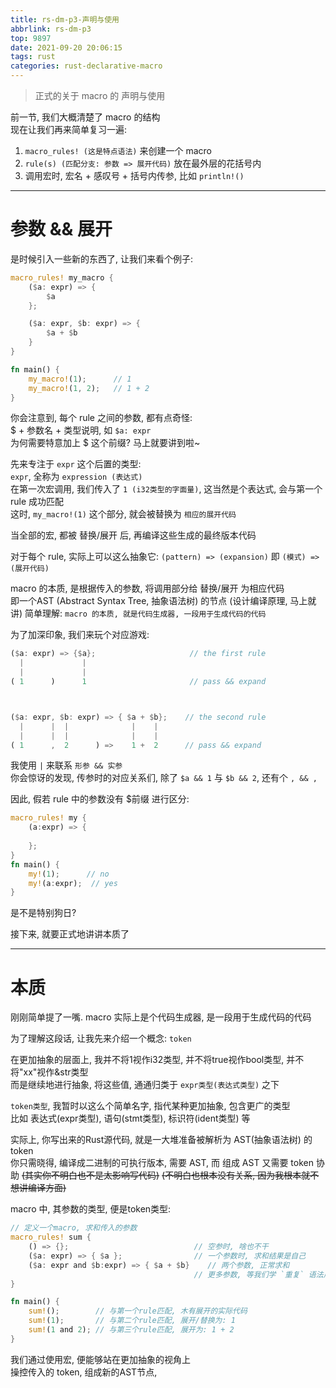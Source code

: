 ```yaml
---
title: rs-dm-p3-声明与使用
abbrlink: rs-dm-p3
top: 9897
date: 2021-09-20 20:06:15
tags: rust
categories: rust-declarative-macro
---
```

> 正式的关于 macro 的 声明与使用
<!-- more -->  
前一节, 我们大概清楚了 macro 的结构  
现在让我们再来简单复习一遍:  

1. `macro_rules! (这是特点语法)` 来创建一个 macro
2. `rule(s) (匹配分支: 参数 => 展开代码)` 放在最外层的花括号内  
3. 调用宏时, 宏名 + 感叹号 + 括号内传参, 比如 `println!()`

- - -
# 参数 && 展开
是时候引入一些新的东西了, 让我们来看个例子:  

```rust
macro_rules! my_macro {
	($a: expr) => {
		$a
	};

	($a: expr, $b: expr) => {
		$a + $b
	}
}

fn main() {
	my_macro!(1);      // 1
	my_macro!(1, 2);   // 1 + 2
}
```

你会注意到, 每个 rule 之间的参数, 都有点奇怪:  
$ + 参数名 + 类型说明, 如 `$a: expr`  
为何需要特意加上 $ 这个前缀? 马上就要讲到啦~  

先来专注于 `expr` 这个后置的类型:  
`expr`, 全称为 `expression (表达式)`  
在第一次宏调用, 我们传入了 `1 (i32类型的字面量)`, 这当然是个表达式, 会与第一个 rule 成功匹配  
这时, `my_macro!(1)` 这个部分, 就会被替换为 `相应的展开代码`  

当全部的宏, 都被 替换/展开 后, 再编译这些生成的最终版本代码 

对于每个 rule, 实际上可以这么抽象它: `(pattern) => (expansion)` 
即 `(模式) => (展开代码)` 

macro 的本质, 是根据传入的参数, 将调用部分给 替换/展开 为相应代码  
即一个AST (Abstract Syntax Tree, 抽象语法树) 的节点 (设计编译原理, 马上就讲)
简单理解: `macro 的本质, 就是代码生成器, 一段用于生成代码的代码`  


为了加深印象, 我们来玩个对应游戏:  
```rust
($a: expr) => {$a};                     // the first rule
  |             |  
  |         	|
( 1      )      1                       // pass && expand 



($a: expr, $b: expr) => { $a + $b};    // the second rule
  |      |  |              |    |
  |      |  |              |    |
( 1      ,  2      ) =>    1 +  2      // pass && expand
```

我使用 `|` 来联系 `形参 && 实参`  
你会惊讶的发现, 传参时的对应关系们, 除了 `$a && 1` 与 `$b && 2`, 还有个 `, && ,`  

因此, 假若 rule 中的参数没有 $前缀 进行区分:  

```rust
macro_rules! my {
	(a:expr) => {
		
	};
}
fn main() {
	my!(1);      // no
	my!(a:expr);  // yes
}
```
是不是特别狗日?  

接下来, 就要正式地讲讲本质了
- - -

# 本质
刚刚简单提了一嘴. macro 实际上是个代码生成器, 是一段用于生成代码的代码  

为了理解这段话, 让我先来介绍一个概念: `token`  

在更加抽象的层面上, 我并不将1视作i32类型, 并不将true视作bool类型, 并不将"xx"视作&str类型  
而是继续地进行抽象, 将这些值, 通通归类于 `expr类型(表达式类型)` 之下    

`token类型`, 我暂时以这么个简单名字, 指代某种更加抽象, 包含更广的类型  
比如 表达式(expr类型), 语句(stmt类型), 标识符(ident类型) 等    

实际上, 你写出来的Rust源代码, 就是一大堆准备被解析为 AST(抽象语法树) 的 token  
你只需晓得, 编译成二进制的可执行版本, 需要 AST, 而 组成 AST 又需要 token 协助
~~(其实你不明白也不是太影响写代码)~~
~~(不明白也根本没有关系, 因为我根本就不想讲编译方面)~~  

macro 中, 其参数的类型, 便是token类型:  
```rust
// 定义一个macro, 求和传入的参数
macro_rules! sum {
	() => {};                            // 空参时, 啥也不干
	($a: expr) => { $a };                // 一个参数时, 求和结果是自己
	($a: expr and $b:expr) => { $a + $b}    // 两个参数, 正常求和
	                                     // 更多参数, 等我们学 `重复` 语法后再说  
}

fn main() {
	sum!();        // 与第一个rule匹配, 木有展开的实际代码
	sum!(1);       // 与第二个rule匹配, 展开/替换为: 1
	sum!(1 and 2); // 与第三个rule匹配, 展开为: 1 + 2
}
```

我们通过使用宏, 便能够站在更加抽象的视角上  
操控传入的 token, 组成新的AST节点, 














